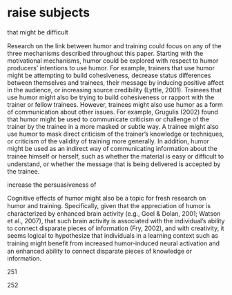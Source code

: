 # raise subjects

that might be difﬁcult

Research on the link between humor and training could focus on any of the three mechanisms described throughout this paper. Starting with the motivational mechanisms, humor could be explored with respect to humor producers’ intentions to use humor. For example, trainers that use humor might be attempting to build cohesiveness, decrease status differences between themselves and trainees, their message by inducing positive affect in the audience, or increasing source credibility (Lyttle, 2001). Trainees that use humor might also be trying to build cohesiveness or rapport with the trainer or fellow trainees. However, trainees might also use humor as a form of communication about other issues. For example, Grugulis (2002) found that humor might be used to communicate criticism or challenge of the trainer by the trainee in a more masked or subtle way. A trainee might also use humor to mask direct criticism of the trainer’s knowledge or techniques, or criticism of the validity of training more generally. In addition, humor might be used as an indirect way of communicating information about the trainee himself or herself, such as whether the material is easy or difﬁcult to understand, or whether the message that is being delivered is accepted by the trainee.

increase the persuasiveness of

Cognitive effects of humor might also be a topic for fresh research on humor and training. Speciﬁcally, given that the appreciation of humor is characterized by enhanced brain activity (e.g., Goel & Dolan, 2001; Watson et al., 2007), that such brain activity is associated with the individual’s ability to connect disparate pieces of information (Fry, 2002), and with creativity, it seems logical to hypothesize that individuals in a learning context such as training might beneﬁt from increased humor-induced neural activation and an enhanced ability to connect disparate pieces of knowledge or information.

251

252